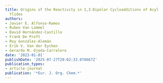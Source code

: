 ```yaml
---
title: Origins of the Reactivity in 1,3-Dipolar Cycloadditions of Acyl Isocyanide
  Ylides
authors:
- Javier E. Alfonso-Ramos
- Ruben Van Lommel
- David Hernández-Castillo
- Frank De Proft
- Roy González-Alemán
- Erik V. Van der Eycken
- Gerardo M. Ojeda-Carralero
date: '2023-01-01'
publishDate: '2025-07-27T20:02:33.078667Z'
publication_types:
- article-journal
publication: '*Eur. J. Org. Chem.*'
---
```

